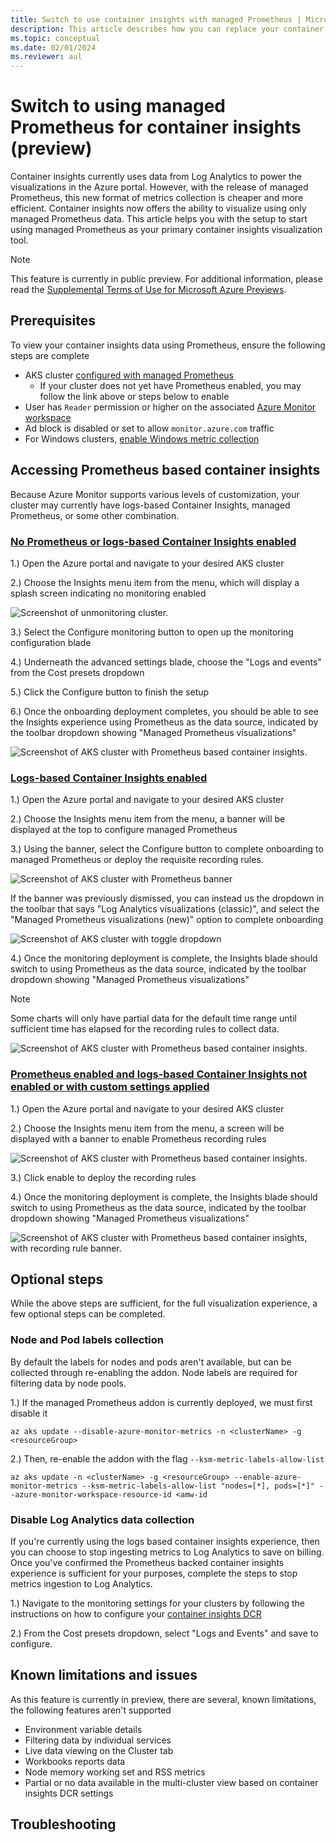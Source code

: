 ```yaml
---
title: Switch to use container insights with managed Prometheus | Microsoft Docs
description: This article describes how you can replace your container insights visualizations to use Prometheus metrics
ms.topic: conceptual
ms.date: 02/01/2024
ms.reviewer: aul
---
```


# Switch to using managed Prometheus for container insights (preview)

Container insights currently uses data from Log Analytics to power the visualizations in the Azure portal. However, with the release of managed Prometheus, this new format of metrics collection is cheaper and more efficient. Container insights now offers the ability to visualize using only managed Prometheus data. This article helps you with the setup to start using managed Prometheus as your primary container insights visualization tool.

> [!Note]
> This feature is currently in public preview. For additional information, please read the [Supplemental Terms of Use for Microsoft Azure Previews](https://azure.microsoft.com/support/legal/preview-supplemental-terms).

## Prerequisites

To view your container insights data using Prometheus, ensure the following steps are complete

* AKS cluster [configured with managed Prometheus](./kubernetes-monitoring-enable.md#existing-cluster-prometheus-only)
    * If your cluster does not yet have Prometheus enabled, you may follow the link above or steps below to enable 
* User has `Reader` permission or higher on the associated [Azure Monitor workspace](../essentials/azure-monitor-workspace-overview.md)
* Ad block is disabled or set to allow `monitor.azure.com` traffic
* For Windows clusters, [enable Windows metric collection](./kubernetes-monitoring-enable.md#enable-windows-metrics-collection-preview)

## Accessing Prometheus based container insights

Because Azure Monitor supports various levels of customization, your cluster may currently have logs-based Container Insights, managed Prometheus, or some other combination.

### [No Prometheus or logs-based Container Insights enabled](#tab/unmonitored)

1.) Open the Azure portal and navigate to your desired AKS cluster

2.) Choose the Insights menu item from the menu, which will display a splash screen indicating no monitoring enabled

![Screenshot of unmonitoring cluster.](media/container-insights-experience-v2/splash-screen-nothing-enabled.png)

3.) Select the Configure monitoring button to open up the monitoring configuration blade

4.) Underneath the advanced settings blade, choose the "Logs and events" from the Cost presets dropdown

5.) Click the Configure button to finish the setup

6.) Once the onboarding deployment completes, you should be able to see the Insights experience using Prometheus as the data source, indicated by the toolbar dropdown showing "Managed Prometheus visualizations"

![Screenshot of AKS cluster with Prometheus based container insights.](media/container-insights-experience-v2/ci-prom-full.png)

### [Logs-based Container Insights enabled](#tab/LA)

1.) Open the Azure portal and navigate to your desired AKS cluster

2.) Choose the Insights menu item from the menu, a banner will be displayed at the top to configure managed Prometheus

3.) Using the banner, select the Configure button to complete onboarding to managed Prometheus or deploy the requisite recording rules.

![Screenshot of AKS cluster with Prometheus banner](media/container-insights-experience-v2/ci-logs-prom-banner.png)

If the banner was previously dismissed, you can instead us the dropdown in the toolbar that says "Log Analytics visualizations (classic)", and select the "Managed Prometheus visualizations (new)" option to complete onboarding

![Screenshot of AKS cluster with toggle dropdown](media/container-insights-experience-v2/ci-logs-dropdown.png)

4.) Once the monitoring deployment is complete, the Insights blade should switch to using Prometheus as the data source, indicated by the toolbar dropdown showing "Managed Prometheus visualizations"

> [!Note]
> Some charts will only have partial data for the default time range until sufficient time has elapsed for the recording rules to collect data.

![Screenshot of AKS cluster with Prometheus based container insights.](media/container-insights-experience-v2/ci-prom-full.png)


### [Prometheus enabled and logs-based Container Insights not enabled or with custom settings applied](#tab/Prom)

1.) Open the Azure portal and navigate to your desired AKS cluster

2.) Choose the Insights menu item from the menu, a screen will be displayed with a banner to enable Prometheus recording rules

![Screenshot of AKS cluster with Prometheus based container insights.](media/container-insights-experience-v2/ci-splash-screen-prom-only.png)

3.) Click enable to deploy the recording rules

4.) Once the monitoring deployment is complete, the Insights blade should switch to using Prometheus as the data source, indicated by the toolbar dropdown showing "Managed Prometheus visualizations"

![Screenshot of AKS cluster with Prometheus based container insights, with recording rule banner.](media/container-insights-experience-v2/ci-prom-recording-rules-loading.png)


## Optional steps

While the above steps are sufficient, for the full visualization experience, a few optional steps can be completed.

### Node and Pod labels collection 

By default the labels for nodes and pods aren't available, but can be collected through re-enabling the addon. Node labels are required for filtering data by node pools.

1.) If the managed Prometheus addon is currently deployed, we must first disable it

```azurecli
az aks update --disable-azure-monitor-metrics -n <clusterName> -g <resourceGroup>
```

2.) Then, re-enable the addon with the flag `--ksm-metric-labels-allow-list`
    
```azurecli
az aks update -n <clusterName> -g <resourceGroup> --enable-azure-monitor-metrics --ksm-metric-labels-allow-list "nodes=[*], pods=[*]" --azure-monitor-workspace-resource-id <amw-id
```

### Disable Log Analytics data collection

If you're currently using the logs based container insights experience, then you can choose to stop ingesting metrics to Log Analytics to save on billing. Once you've confirmed the Prometheus backed container insights experience is sufficient for your purposes, complete the steps to stop metrics ingestion to Log Analytics.

1.) Navigate to the monitoring settings for your clusters by following the instructions on how to configure your [container insights DCR](./container-insights-data-collection-dcr.md#configure-data-collection)

2.) From the Cost presets dropdown, select "Logs and Events" and save to configure.

## Known limitations and issues

As this feature is currently in preview, there are several, known limitations, the following features aren't supported

* Environment variable details
* Filtering data by individual services
* Live data viewing on the Cluster tab
* Workbooks reports data
* Node memory working set and RSS metrics
* Partial or no data available in the multi-cluster view based on container insights DCR settings

## Troubleshooting
